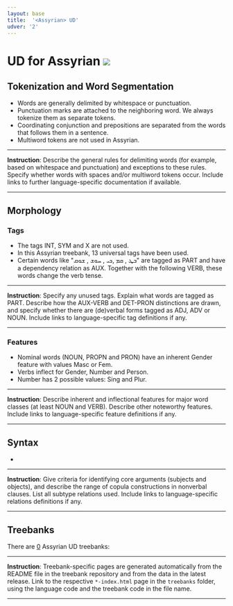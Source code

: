 ```yaml
---
layout: base
title:  '<Assyrian> UD'
udver: '2'
---
```


# UD for Assyrian <span class="flagspan"><img class="flag" src="../../flags/svg/IQ-AII.svg" /></span>

## Tokenization and Word Segmentation

* Words are generally delimited by whitespace or punctuation.
* Punctuation marks are attached to the neighboring word. We always tokenize them as separate tokens.
* Coordinating conjunction and prepositions are separated from the words that follows them in a sentence.
* Multiword tokens are not used in Assyrian.

---
**Instruction**: Describe the general rules for delimiting words (for example, based on whitespace and punctuation) and exceptions to these rules. Specify whether words with spaces and/or multiword tokens occur. Include links to further language-specific documentation if available.

---

## Morphology

### Tags

* The tags INT, SYM and X are not used.
* In this Assyrian treebank, 13 universal tags have been used.
* Certain words like "ܒܜ , ܩܡ ,ܟܝ , ܚܘܫ , ܫܘܩ" are tagged as PART and have a dependency relation as AUX. Together with the following VERB, these words change the verb tense.

---
**Instruction**: Specify any unused tags. Explain what words are tagged as PART. Describe how the AUX-VERB and DET-PRON distinctions are drawn, and specify whether there are (de)verbal forms tagged as ADJ, ADV or NOUN. Include links to language-specific tag definitions if any.

---

### Features

* Nominal words (NOUN, PROPN and PRON) have an inherent Gender feature with values Masc or Fem.
* Verbs inflect for Gender, Number and Person.
* Number has 2 possible values: Sing and Plur.

---
**Instruction**: Describe inherent and inflectional features for major word classes (at least NOUN and VERB). Describe other noteworthy features. Include links to language-specific feature definitions if any.

---

## Syntax

*

---
**Instruction**: Give criteria for identifying core arguments (subjects and objects), and describe the range of copula constructions in nonverbal clauses. List all subtype relations used. Include links to language-specific relations definitions if any.

---

## Treebanks

There are [0](../treebanks/LCODE-comparison.html) Assyrian UD treebanks:

---
**Instruction**: Treebank-specific pages are generated automatically from the README file in the treebank repository and
from the data in the latest release. Link to the respective `*-index.html` page in the `treebanks` folder, using the language code
and the treebank code in the file name.

---
